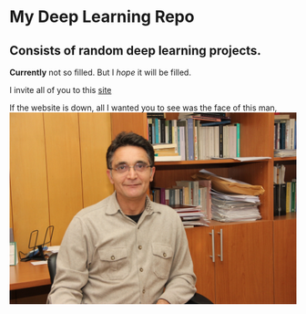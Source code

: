 # My Deep Learning Repo

## Consists of random deep learning projects.

**Currently** not so filled. But I *hope* it will be filled.

I invite all of you to this [site](https://necmierdogan.com)

If the website is down, all I wanted you to see was the face of this man,
![necmi_erdogan](https://github.com/boranalkimm/deep_learning_repo/blob/master/necmi_erdogan.jpeg)
